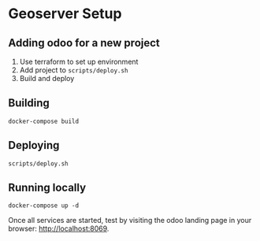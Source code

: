 # Geoserver Setup

## Adding odoo for a new project
1. Use terraform to set up environment
2. Add project to `scripts/deploy.sh`
3. Build and deploy

## Building

```shell
docker-compose build
```

## Deploying

```shell
scripts/deploy.sh
```

## Running locally

```
docker-compose up -d
```

Once all services are started, test by visiting the odoo landing
page in your browser: [http://localhost:8069](http://localhost:8069).

